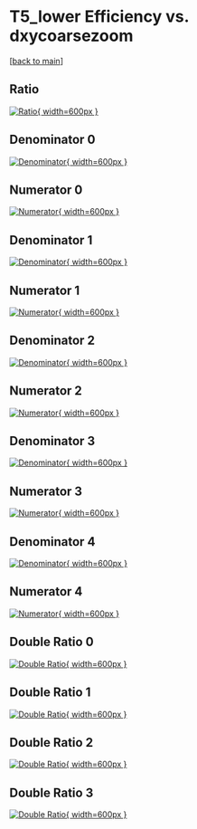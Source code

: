 # T5_lower Efficiency vs. dxycoarsezoom

[[back to main](./)]



## Ratio

[![Ratio](../mtv/var/T5_lower_base_13_-1_eff_dxycoarsezoom.png){ width=600px }](../mtv/var/T5_lower_base_13_-1_eff_dxycoarsezoom.pdf)

## Denominator 0

[![Denominator](../mtv/den/T5_lower_base_13_-1_eff_dxycoarsezoom_den0.png){ width=600px }](../mtv/den/T5_lower_base_13_-1_eff_dxycoarsezoom_den0.pdf)

## Numerator 0

[![Numerator](../mtv/num/T5_lower_base_13_-1_eff_dxycoarsezoom_num0.png){ width=600px }](../mtv/num/T5_lower_base_13_-1_eff_dxycoarsezoom_num0.pdf)

## Denominator 1

[![Denominator](../mtv/den/T5_lower_base_13_-1_eff_dxycoarsezoom_den1.png){ width=600px }](../mtv/den/T5_lower_base_13_-1_eff_dxycoarsezoom_den1.pdf)

## Numerator 1

[![Numerator](../mtv/num/T5_lower_base_13_-1_eff_dxycoarsezoom_num1.png){ width=600px }](../mtv/num/T5_lower_base_13_-1_eff_dxycoarsezoom_num1.pdf)

## Denominator 2

[![Denominator](../mtv/den/T5_lower_base_13_-1_eff_dxycoarsezoom_den2.png){ width=600px }](../mtv/den/T5_lower_base_13_-1_eff_dxycoarsezoom_den2.pdf)

## Numerator 2

[![Numerator](../mtv/num/T5_lower_base_13_-1_eff_dxycoarsezoom_num2.png){ width=600px }](../mtv/num/T5_lower_base_13_-1_eff_dxycoarsezoom_num2.pdf)

## Denominator 3

[![Denominator](../mtv/den/T5_lower_base_13_-1_eff_dxycoarsezoom_den3.png){ width=600px }](../mtv/den/T5_lower_base_13_-1_eff_dxycoarsezoom_den3.pdf)

## Numerator 3

[![Numerator](../mtv/num/T5_lower_base_13_-1_eff_dxycoarsezoom_num3.png){ width=600px }](../mtv/num/T5_lower_base_13_-1_eff_dxycoarsezoom_num3.pdf)

## Denominator 4

[![Denominator](../mtv/den/T5_lower_base_13_-1_eff_dxycoarsezoom_den4.png){ width=600px }](../mtv/den/T5_lower_base_13_-1_eff_dxycoarsezoom_den4.pdf)

## Numerator 4

[![Numerator](../mtv/num/T5_lower_base_13_-1_eff_dxycoarsezoom_num4.png){ width=600px }](../mtv/num/T5_lower_base_13_-1_eff_dxycoarsezoom_num4.pdf)

## Double Ratio 0

[![Double Ratio](../mtv/ratio/T5_lower_base_13_-1_eff_dxycoarsezoom_ratio0.png){ width=600px }](../mtv/ratio/T5_lower_base_13_-1_eff_dxycoarsezoom_ratio0.pdf)

## Double Ratio 1

[![Double Ratio](../mtv/ratio/T5_lower_base_13_-1_eff_dxycoarsezoom_ratio1.png){ width=600px }](../mtv/ratio/T5_lower_base_13_-1_eff_dxycoarsezoom_ratio1.pdf)

## Double Ratio 2

[![Double Ratio](../mtv/ratio/T5_lower_base_13_-1_eff_dxycoarsezoom_ratio2.png){ width=600px }](../mtv/ratio/T5_lower_base_13_-1_eff_dxycoarsezoom_ratio2.pdf)

## Double Ratio 3

[![Double Ratio](../mtv/ratio/T5_lower_base_13_-1_eff_dxycoarsezoom_ratio3.png){ width=600px }](../mtv/ratio/T5_lower_base_13_-1_eff_dxycoarsezoom_ratio3.pdf)

